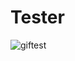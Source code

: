 # Tester
![giftest](https://github.com/user-attachments/assets/8301f063-4a88-4803-989c-d7b11edbfe0c)
